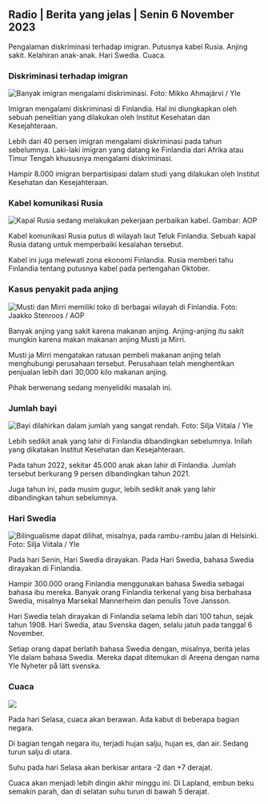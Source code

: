 ## Radio \| Berita yang jelas \| Senin 6 November 2023

Pengalaman diskriminasi terhadap imigran. Putusnya kabel Rusia. Anjing sakit. Kelahiran anak-anak. Hari Swedia. Cuaca.

### Diskriminasi terhadap imigran

![Banyak imigran mengalami diskriminasi. Foto: Mikko Ahmajärvi / Yle](https://images.cdn.yle.fi/image/upload/c_crop,h_2485,w_4419,x_0,y_114/ar_1.7777777777777777,c_fill,g_faces,h_675,w_1200/dpr_1.0/q_auto:eco/f_auto/fl_lossy/v1698074800/39-115894164df61298ec3e)

Imigran mengalami diskriminasi di Finlandia. Hal ini diungkapkan oleh sebuah penelitian yang dilakukan oleh Institut Kesehatan dan Kesejahteraan.

Lebih dari 40 persen imigran mengalami diskriminasi pada tahun sebelumnya. Laki-laki imigran yang datang ke Finlandia dari Afrika atau Timur Tengah khususnya mengalami diskriminasi.

Hampir 8.000 imigran berpartisipasi dalam studi yang dilakukan oleh Institut Kesehatan dan Kesejahteraan.

### Kabel komunikasi Rusia

![Kapal Rusia sedang melakukan pekerjaan perbaikan kabel. Gambar: AOP](https://images.cdn.yle.fi/image/upload/c_crop,h_3283,w_5838,x_0,y_380/ar_1.7777777777777777,c_fill,g_faces,h_675,w_1200/dpr_1.0/q_auto:eco/f_auto/fl_lossy/v1699268142/39-11962776548c5acae94c)

Kabel komunikasi Rusia putus di wilayah laut Teluk Finlandia. Sebuah kapal Rusia datang untuk memperbaiki kesalahan tersebut.

Kabel ini juga melewati zona ekonomi Finlandia. Rusia memberi tahu Finlandia tentang putusnya kabel pada pertengahan Oktober.

### Kasus penyakit pada anjing

![Musti dan Mirri memiliki toko di berbagai wilayah di Finlandia. Foto: Jaakko Stenroos / AOP](https://images.cdn.yle.fi/image/upload/c_crop,h_2746,w_4883,x_0,y_452/ar_1.7777777777777777,c_fill,g_faces,h_675,w_1200/dpr_1.0/q_auto:eco/f_auto/fl_lossy/v1699194714/39-11960056547a6fe024cd)

Banyak anjing yang sakit karena makanan anjing. Anjing-anjing itu sakit mungkin karena makan makanan anjing Musti ja Mirri.

Musti ja Mirri mengatakan ratusan pembeli makanan anjing telah menghubungi perusahaan tersebut. Perusahaan telah menghentikan penjualan lebih dari 30,000 kilo makanan anjing.

Pihak berwenang sedang menyelidiki masalah ini.

### Jumlah bayi

![Bayi dilahirkan dalam jumlah yang sangat rendah. Foto: Silja Viitala / Yle](https://images.cdn.yle.fi/image/upload/c_crop,h_2812,w_5000,x_0,y_233/ar_1.7777777777777777,c_fill,g_faces,h_675,w_1200/dpr_1.0/q_auto:eco/f_auto/fl_lossy/v1697805617/39-1189261653274b0907f5)

Lebih sedikit anak yang lahir di Finlandia dibandingkan sebelumnya. Inilah yang dikatakan Institut Kesehatan dan Kesejahteraan.

Pada tahun 2022, sekitar 45.000 anak akan lahir di Finlandia. Jumlah tersebut berkurang 9 persen dibandingkan tahun 2021.

Juga tahun ini, pada musim gugur, lebih sedikit anak yang lahir dibandingkan tahun sebelumnya.

### Hari Swedia

![Bilingualisme dapat dilihat, misalnya, pada rambu-rambu jalan di Helsinki. Foto: Silja Viitala / Yle](https://images.cdn.yle.fi/image/upload/c_crop,h_2813,w_5000,x_0,y_0/ar_1.7777777777777777,c_fill,g_faces,h_675,w_1200/dpr_1.0/q_auto:eco/f_auto/fl_lossy/v1615970514/39-7850546051bda715b05)

Pada hari Senin, Hari Swedia dirayakan. Pada Hari Swedia, bahasa Swedia dirayakan di Finlandia.

Hampir 300.000 orang Finlandia menggunakan bahasa Swedia sebagai bahasa ibu mereka. Banyak orang Finlandia terkenal yang bisa berbahasa Swedia, misalnya Marsekal Mannerheim dan penulis Tove Jansson.

Hari Swedia telah dirayakan di Finlandia selama lebih dari 100 tahun, sejak tahun 1908. Hari Swedia, atau Svenska dagen, selalu jatuh pada tanggal 6 November.

Setiap orang dapat berlatih bahasa Swedia dengan, misalnya, berita jelas Yle dalam bahasa Swedia. Mereka dapat ditemukan di Areena dengan nama Yle Nyheter på lätt svenska.

### Cuaca

![](https://images.cdn.yle.fi/image/upload/c_crop,h_1080,w_1919,x_0,y_0/ar_1.7777777777777777,c_fill,g_faces,h_675,w_1200/dpr_1.0/q_auto:eco/f_auto/fl_lossy/v1699290254/39-119671665491c7602c1a)

Pada hari Selasa, cuaca akan berawan. Ada kabut di beberapa bagian negara.

Di bagian tengah negara itu, terjadi hujan salju, hujan es, dan air. Sedang turun salju di utara.

Suhu pada hari Selasa akan berkisar antara -2 dan +7 derajat.

Cuaca akan menjadi lebih dingin akhir minggu ini. Di Lapland, embun beku semakin parah, dan di selatan suhu turun di bawah 5 derajat.